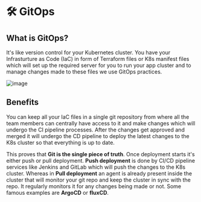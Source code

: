 # 🛠 GitOps

## What is GitOps?
It's like version control for your Kubernetes cluster. You have your Infrasturture as Code (IaC) in form of Terraform files or K8s manifest files which will set up the required server for you to run your app cluster and to manage changes made to these files we use GitOps practices. 

![image](https://user-images.githubusercontent.com/55504616/224292786-e1acc4c5-5e64-4358-89c4-6d4b0de25e82.png)

## Benefits
You can keep all your IaC files in a single git repository from where all the team members can centrally have access to it and make changes which will undergo the CI pipeline processes. After the changes get approved and merged it will undergo the CD pipeline to deploy the latest changes to the K8s cluster so that everything is up to date.

This proves that **Git is the single piece of truth**. Once deployment starts it's either push or pull deployment. **Push deployment** is done by CI/CD pipeline services like Jenkins and GitLab which will push the changes to the K8s cluster. Whereas in **Pull deployment** an agent is already present inside the cluster that will monitor your git repo and keep the cluster in sync with the repo. It regularly monitors it for any changes being made or not. Some famous examples are **ArgoCD** or **fluxCD**. 
